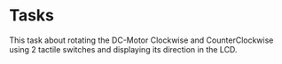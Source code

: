 # Tasks
 
This task about rotating the DC-Motor Clockwise and CounterClockwise using 2 tactile switches and displaying its direction in the LCD.
